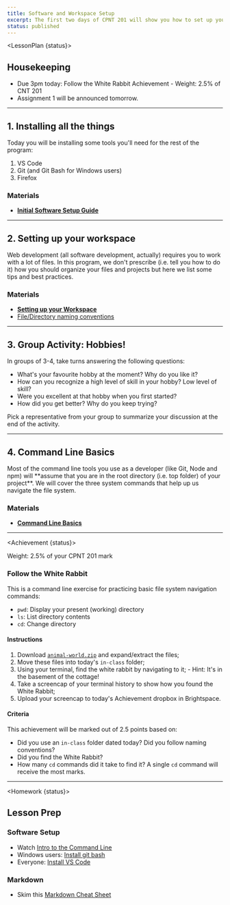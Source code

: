 ```yaml
---
title: Software and Workspace Setup
excerpt: The first two days of CPNT 201 will show you how to set up your file folders (i.e. your workspace) and software so we can hit the ground running for HTML and CSS next week!
status: published
---
```


<script>
	import Homework from "$lib/components/Homework.svelte";
	import LessonPlan from "$lib/components/LessonPlan.svelte";
	import Achievement from "$lib/components/Achievement.svelte";
</script>

<LessonPlan {status}>

<h2>Housekeeping</h2>

- Due 3pm today: Follow the White Rabbit Achievement
		- Weight: 2.5% of CNT 201
- Assignment 1 will be announced tomorrow.

---

<h2>1. Installing all the things</h2>
Today you will be installing some tools you'll need for the rest of the program:

1. VS Code
2. Git (and Git Bash for Windows users)
3. Firefox

### Materials
- **[Initial Software Setup Guide](/posts/initial-software-setup)**

---

<h2>2. Setting up your workspace</h2>
Web development (all software development, actually) requires you to work with a lot of files. In this program, we don't prescribe (i.e. tell you how to do it) how you should organize your files and projects but here we list some tips and best practices.

### Materials
- **[Setting up your Workspace](/posts/setting-up-your-workspace)**
- [File/Directory naming conventions](/posts/naming-conventions-files-directories)

---

<h2>3. Group Activity: Hobbies!</h2>

In groups of 3-4, take turns answering the following questions:
- What's your favourite hobby at the moment? Why do you like it?
- How can you recognize a high level of skill in your hobby? Low level of skill?
- Were you excellent at that hobby when you first started?
- How did you get better? Why do you keep trying?

Pick a representative from your group to summarize your discussion at the end of the activity.

---

<h2>4. Command Line Basics</h2>
Most of the command line tools you use as a developer (like Git, Node and npm) will **assume that you are in the root directory (i.e. top folder) of your project**. We will cover the three system commands that help up us navigate the file system.

### Materials
- **[Command Line Basics](/posts/command-line-basics)**

</LessonPlan>

---

<Achievement {status}>

Weight: 2.5% of your CPNT 201 mark

### Follow the White Rabbit
This is a command line exercise for practicing basic file system navigation commands:
- `pwd`: Display your present (working) directory
- `ls`: List directory contents
- `cd`: Change directory

#### Instructions
1. Download [`animal-world.zip`](/files/animal-world.zip) and expand/extract the files;
2. Move these files into today's `in-class` folder;
3. Using your terminal, find the white rabbit by navigating to it;
		- Hint: It's in the basement of the cottage!
4. Take a screencap of your terminal history to show how you found the White Rabbit;
5. Upload your screencap to today's Achievement dropbox in Brightspace.

#### Criteria
This achievement will be marked out of 2.5 points based on:
- Did you use an `in-class` folder dated today? Did you follow naming conventions?
- Did you find the White Rabbit?
- How many `cd` commands did it take to find it? A single `cd` command will receive the most marks.

</Achievement>

---

<Homework {status}>

<h2>Lesson Prep</h2>

### Software Setup
- Watch [Intro to the Command Line](https://www.youtube.com/watch?v=7tPZM5gwxtE)
- Windows users: [Install git bash](https://www.atlassian.com/git/tutorials/git-bash)
- Everyone: [Install VS Code](https://code.visualstudio.com/)

### Markdown
- Skim this [Markdown Cheat Sheet](https://www.markdownguide.org/cheat-sheet/)

</Homework>